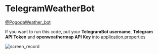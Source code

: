 # TelegramWeatherBot

[@PogodaWeather_bot](https://t.me/PogodaWeather_bot)

If you want to run this code, put your 
**TelegramBot username**, **Telegram API Token** and **openweathermap API Key** into [application.properties](/src/main/resources/application.properties)

![screen_record](/gif/screen_record.gif)
